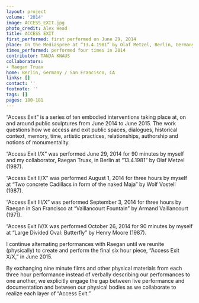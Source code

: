 ```yaml
---
layout: project
volume: '2014'
image: ACCESS_EXIT.jpg
photo_credit: Alex Head
title: ACCESS EXIT
first_performed: first performed on June 29, 2014
place: On the Mediaspree at “13.4.1981” by Olaf Metzel, Berlin, Germany
times_performed: performed four times in 2014
contributor: TANJA KNAUS
collaborators:
- Raegan Truax
home: Berlin, Germany / San Francisco, CA
links: []
contact: ''
footnote: ''
tags: []
pages: 180-181
---
```


“Access Exit” is a series of ten embodied interventions taking place at, on and around public sculptures from June 2014 to June 2015. The work questions how we access and exit public spaces, dialogues, historical context, memory, time, artistic practices, relationships, authorship and notions of monumentality.

“Access Exit I/X” was performed June 29, 2014 for 90 minutes by myself and my collaborator, Raegan Truax, in Berlin at “13.4.1981” by Olaf Metzel (1987).

“Access Exit II/X” was performed August 1, 2014 for three hours by myself at “Two concrete Cadillacs in form of the naked Maja” by Wolf Vostell (1987).

“Access Exit III/X” was performed September 3, 2014 for three hours by Raegan in San Francisco at “Vaillancourt Fountain” by Armand Vaillancourt (1971).

“Access Exit IV/X was performed October 26, 2014 for 90 minutes by myself at “Large Divided Oval: Butterfly” by Henry Moore (1987).

I continue alternating performances with Raegan until we reunite (physically) to create and perform the final six hour piece, “Access Exit X/X,” in June 2015.

By exchanging nine minute films and other physical materials from each three hour performance instead of verbally describing our performances to one another, we explicitly engage the gap between live performance and documentation and between our physical bodies as we collaborate to realize each layer of “Access Exit.”
